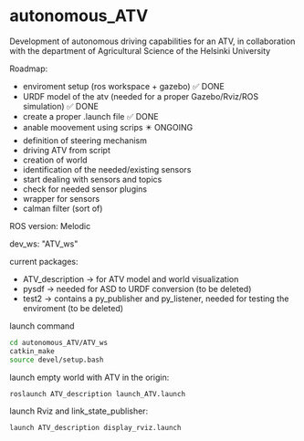 # autonomous_ATV
Development of autonomous driving capabilities for an ATV, in collaboration with the department of Agricultural Science of the Helsinki University


Roadmap:

- enviroment setup (ros workspace + gazebo)  :white_check_mark: DONE
- URDF model of the atv (needed for a proper Gazebo/Rviz/ROS simulation)  :white_check_mark: DONE
- create a proper .launch file :white_check_mark: DONE
- anable moovement using scrips :eight_pointed_black_star: ONGOING
- definition of steering mechanism
- driving ATV from script
- creation of world  
- identification of the needed/existing sensors
- start dealing with sensors and topics 
- check for needed sensor plugins
- wrapper for sensors
- calman filter (sort of)




ROS version: Melodic 

dev_ws: "ATV_ws"

current packages:
- ATV_description -> for ATV model and world visualization
- pysdf -> needed for ASD to URDF conversion (to be deleted)
- test2 -> contains a py_publisher and py_listener, needed for testing the enviroment (to be deleted)


launch command
  ```sh
cd autonomous_ATV/ATV_ws
catkin_make
source devel/setup.bash
  ```
launch empty world with ATV in the origin:
  ```sh
roslaunch ATV_description launch_ATV.launch
  ```
launch Rviz and link_state_publisher:
  ```sh
launch ATV_description display_rviz.launch
  ```
